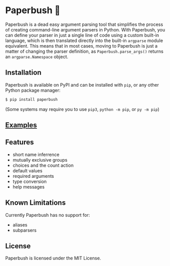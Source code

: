 # Paperbush 🌿

Paperbush is a dead easy argument parsing tool that simplifies the process of
creating command-line argument parsers in Python. With Paperbush, you can
define your parser in just a single line of code using a custom built-in
language, which is then translated directly into the built-in `argparse` module
equivalent. This means that in most cases, moving to Paperbush is just a matter
of changing the parser definition, as `Paperbush.parse_args()` returns an
`argparse.Namespace` object.

## Installation
Paperbush is available on PyPI and can be installed with `pip`, or any other
Python package manager:
```sh
$ pip install paperbush
```
(Some systems may require you to use `pip3`, `python -m pip`, or `py -m pip`)

## [Examples](examples.md)

## Features
- short name inferrence
- mutually exclusive groups
- choices and the count action
- default values
- required arguments
- type conversion
- help messages

## Known Limitations
Currently Paperbush has no support for:

- aliases
- subparsers

## License
Paperbush is licensed under the MIT License.
